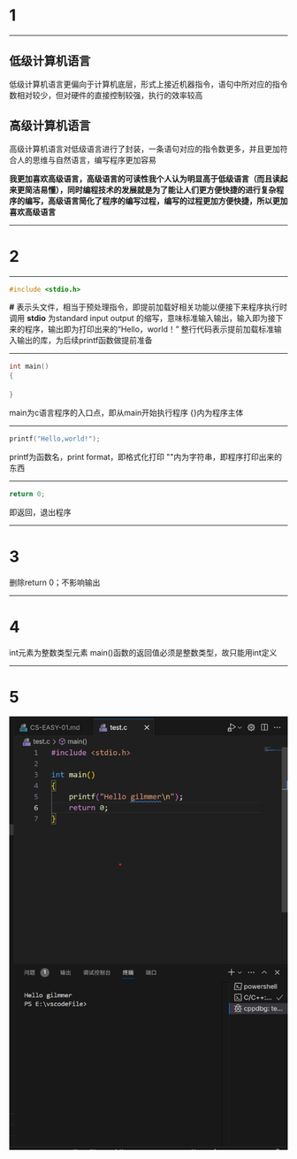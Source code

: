 # 1
---
## 低级计算机语言
低级计算机语言更偏向于计算机底层，形式上接近机器指令，语句中所对应的指令数相对较少，但对硬件的直接控制较强，执行的效率较高
## 高级计算机语言
高级计算机语言对低级语言进行了封装，一条语句对应的指令数更多，并且更加符合人的思维与自然语言，编写程序更加容易

**我更加喜欢高级语言，高级语言的可读性我个人认为明显高于低级语言（而且读起来更简洁易懂），同时编程技术的发展就是为了能让人们更方便快捷的进行复杂程序的编写，高级语言简化了程序的编写过程，编写的过程更加方便快捷，所以更加喜欢高级语言**

---
# 2
---
```cpp
#include <stdio.h>
```
**#** 表示头文件，相当于预处理指令，即提前加载好相关功能以便接下来程序执行时调用
**stdio** 为standard input output 的缩写，意味标准输入输出，输入即为接下来的程序，输出即为打印出来的“Hello，world！”
整行代码表示提前加载标准输入输出的库，为后续printf函数做提前准备

---
```cpp
int main()
{

}
```
main为c语言程序的入口点，即从main开始执行程序
{}内为程序主体

---
```cpp
printf("Hello,world!");
```
printf为函数名，print format，即格式化打印
""内为字符串，即程序打印出来的东西

---
```cpp
return 0;
```
即返回，退出程序

---
# 3
删除return 0；不影响输出

---
# 4
int元素为整数类型元素
main()函数的返回值必须是整数类型，故只能用int定义

---
# 5
![](2024-09-19-09-34-41.png)